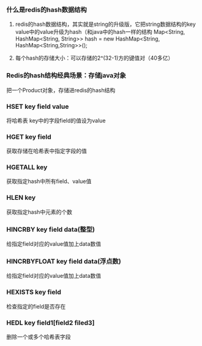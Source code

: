 ### 什么是redis的hash数据结构
1. redis的hash数据结构，其实就是string的升级版，它把string数据结构的key value中的value升级为hash（和java中的hash一样的结构
Map<String, HashMap<String, String>> hash = new HashMap<String, HashMap<String,String>>();

2. 每个hash的存储大小：可以存储的2^(32-1)方的键值对（40多亿）

### Redis的hash结构经典场景：存储java对象
把一个Product对象，存储进redis的hash结构

### HSET key field value
将哈希表 key中的字段field的值设为value
### HGET key field
获取存储在哈希表中指定字段的值

### HGETALL key
获取指定hash中所有field、value值

### HLEN key
获取指定hash中元素的个数

### HINCRBY key field data(整型)
给指定field对应的value值加上data数值

### HINCRBYFLOAT key field data(浮点数)
给指定field对应的value值加上data数值

### HEXISTS key field
检查指定的field是否存在

### HEDL key field1[field2 filed3]
删除一个或多个哈希表字段